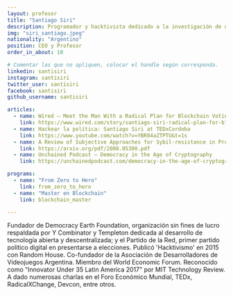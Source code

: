 ```yaml
---
layout: profesor
title: "Santiago Siri"
description: Programador y hacktivista dedicado a la investigación de democracia digital.
img: "siri_santiago.jpeg"
nationality: "Argentino"
position: CEO y Profesor
order_in_about: 10

# Comentar las que no apliquen, colocar el handle según corresponda.
linkedin: santisiri
instagram: santisiri
twitter_user: santisiri
facebook: santisiri
github_username: santisiri

articles:
  - name: Wired — Meet the Man With a Radical Plan for Blockchain Voting
    link: https://www.wired.com/story/santiago-siri-radical-plan-for-blockchain-voting/
  - name: Hackear la política: Santiago Siri at TEDxCordoba
    link: https://www.youtube.com/watch?v=YBR84aZTPTU&t=1s
  - name: A Review of Subjective Approaches for Sybil-resistance in Proof of Personhood Protocols
    link: https://arxiv.org/pdf/2008.05300.pdf
  - name: Unchained Podcast — Democracy in the Age of Cryptography
    link: https://unchainedpodcast.com/democracy-in-the-age-of-cryptography/

programs:
  - name: "From Zero to Hero"
    link: from_zero_to_hero
  - name: "Master en Blockchain"
    link: blockchain_master

---
```


Fundador de Democracy Earth Foundation, organización sin fines de lucro respaldada por Y Combinator y Templeton dedicada al desarrollo de tecnología abierta y descentralizada; y el Partido de la Red, primer partido político digital en presentarse a elecciones. Publicó 'Hacktivismo' en 2015 con Random House. Co-fundador de la Asociación de Desarrolladores de Videojuegos Argentina. Miembro del World Economic Forum. Reconocido como "Innovator Under 35 Latin America 2017" por MIT Technology Review. A dado numerosas charlas en el Foro Económico Mundial, TEDx, RadicalXChange, Devcon, entre otros.
